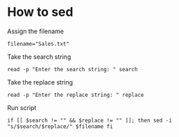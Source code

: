 # How to sed

Assign the filename
```
filename="Sales.txt"
```
Take the search string
```
read -p "Enter the search string: " search
```
Take the replace string
```
read -p "Enter the replace string: " replace
```
Run script
```
if [[ $search != "" && $replace != "" ]]; then sed -i "s/$search/$replace/" $filename fi
```
